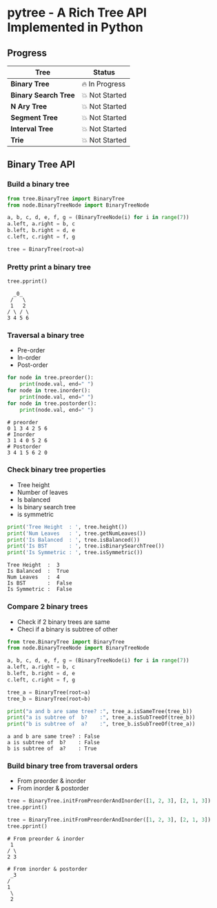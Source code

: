 # pytree - A Rich Tree API Implemented in Python

## Progress

| Tree                   | Status             |
|------------------------|--------------------|
| **Binary Tree**        | :fire: In Progress |
| **Binary Search Tree** | :boom: Not Started |
| **N Ary Tree**         | :boom: Not Started |
| **Segment Tree**       | :boom: Not Started |
| **Interval Tree**      | :boom: Not Started |
| **Trie**               | :boom: Not Started |


## Binary Tree API

### Build a binary tree
```python
from tree.BinaryTree import BinaryTree
from node.BinaryTreeNode import BinaryTreeNode

a, b, c, d, e, f, g = (BinaryTreeNode(i) for i in range(7))
a.left, a.right = b, c
b.left, b.right = d, e
c.left, c.right = f, g

tree = BinaryTree(root=a)
```

### Pretty print a binary tree
```python
tree.pprint()
```
```
  _0_  
 /   \ 
 1   2 
/ \ / \
3 4 5 6
```

### Traversal a binary tree
- Pre-order
- In-order
- Post-order
```python
for node in tree.preorder():
    print(node.val, end=" ")
for node in tree.inorder():
    print(node.val, end=" ")
for node in tree.postorder():
    print(node.val, end=" ")
```
```
# preorder
0 1 3 4 2 5 6 
# Inorder
3 1 4 0 5 2 6
# Postorder
3 4 1 5 6 2 0 
```

### Check binary tree properties
- Tree height
- Number of leaves
- Is balanced
- Is binary search tree
- is symmetric
```python
print('Tree Height  : ', tree.height())
print('Num Leaves   : ', tree.getNumLeaves())
print('Is Balanced  : ', tree.isBalanced())
print('Is BST       : ', tree.isBinarySearchTree())
print('Is Symmetric : ', tree.isSymmetric())
```
```
Tree Height  :  3
Is Balanced  :  True
Num Leaves   :  4
Is BST       :  False
Is Symmetric :  False
```

### Compare 2 binary trees
- Check if 2 binary trees are same
- Checi if a binary is subtree of other
```python
from tree.BinaryTree import BinaryTree
from node.BinaryTreeNode import BinaryTreeNode

a, b, c, d, e, f, g = (BinaryTreeNode(i) for i in range(7))
a.left, a.right = b, c
b.left, b.right = d, e
c.left, c.right = f, g

tree_a = BinaryTree(root=a)
tree_b = BinaryTree(root=b)

print("a and b are same tree? :", tree_a.isSameTree(tree_b))
print("a is subtree of  b?    :", tree_a.isSubTreeOf(tree_b))
print("b is subtree of  a?    :", tree_b.isSubTreeOf(tree_a))
```
```
a and b are same tree? : False
a is subtree of  b?    : False
b is subtree of  a?    : True
```

### Build binary tree from traversal orders
- From preorder & inorder
- From inorder & postorder
```python
tree = BinaryTree.initFromPreorderAndInorder([1, 2, 3], [2, 1, 3])
tree.pprint()

tree = BinaryTree.initFromPreorderAndInorder([1, 2, 3], [2, 1, 3])
tree.pprint()
```

```
# From preorder & inorder
 1 
/ \
2 3

# From inorder & postorder
 _3
/  
1  
 \ 
 2 
```